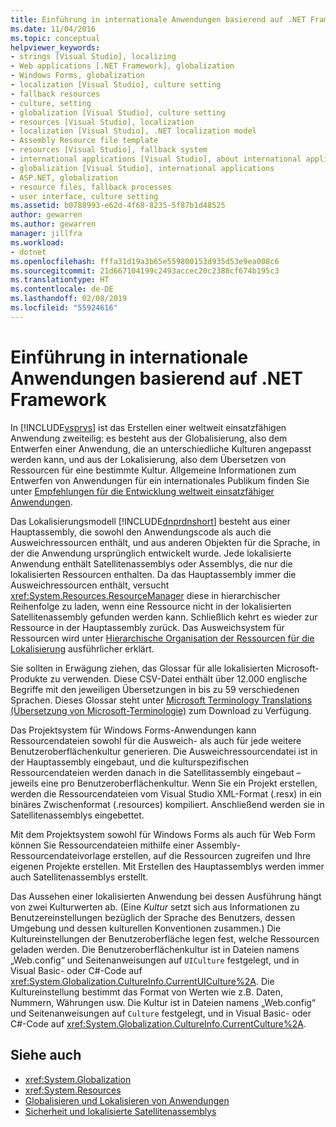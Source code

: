 ```yaml
---
title: Einführung in internationale Anwendungen basierend auf .NET Framework
ms.date: 11/04/2016
ms.topic: conceptual
helpviewer_keywords:
- strings [Visual Studio], localizing
- Web applications [.NET Framework], globalization
- Windows Forms, globalization
- localization [Visual Studio], culture setting
- fallback resources
- culture, setting
- globalization [Visual Studio], culture setting
- resources [Visual Studio], localization
- localization [Visual Studio], .NET localization model
- Assembly Resource file template
- resources [Visual Studio], fallback system
- international applications [Visual Studio], about international applications
- globalization [Visual Studio], international applications
- ASP.NET, globalization
- resource files, fallback processes
- user interface, culture setting
ms.assetid: b0788993-e62d-4f68-8235-5f87b1d48525
author: gewarren
ms.author: gewarren
manager: jillfra
ms.workload:
- dotnet
ms.openlocfilehash: fffa31d19a3b65e559800153d935d53e9ea008c6
ms.sourcegitcommit: 21d667104199c2493accec20c2388cf674b195c3
ms.translationtype: HT
ms.contentlocale: de-DE
ms.lasthandoff: 02/08/2019
ms.locfileid: "55924616"
---
```

# <a name="introduction-to-international-applications-based-on-the-net-framework"></a>Einführung in internationale Anwendungen basierend auf .NET Framework

In [!INCLUDE[vsprvs](../code-quality/includes/vsprvs_md.md)] ist das Erstellen einer weltweit einsatzfähigen Anwendung zweiteilig: es besteht aus der Globalisierung, also dem Entwerfen einer Anwendung, die an unterschiedliche Kulturen angepasst werden kann, und aus der Lokalisierung, also dem Übersetzen von Ressourcen für eine bestimmte Kultur. Allgemeine Informationen zum Entwerfen von Anwendungen für ein internationales Publikum finden Sie unter [Empfehlungen für die Entwicklung weltweit einsatzfähiger Anwendungen](/dotnet/standard/globalization-localization/best-practices-for-developing-world-ready-apps).

 Das Lokalisierungsmodell [!INCLUDE[dnprdnshort](../code-quality/includes/dnprdnshort_md.md)] besteht aus einer Hauptassembly, die sowohl den Anwendungscode als auch die Ausweichressourcen enthält, und aus anderen Objekten für die Sprache, in der die Anwendung ursprünglich entwickelt wurde. Jede lokalisierte Anwendung enthält Satellitenassemblys oder Assemblys, die nur die lokalisierten Ressourcen enthalten. Da das Hauptassembly immer die Ausweichressourcen enthält, versucht <xref:System.Resources.ResourceManager> diese in hierarchischer Reihenfolge zu laden, wenn eine Ressource nicht in der lokalisierten Satellitenassembly gefunden werden kann. Schließlich kehrt es wieder zur Ressource in der Hauptassembly zurück. Das Ausweichsystem für Ressourcen wird unter [Hierarchische Organisation der Ressourcen für die Lokalisierung](../ide/hierarchical-organization-of-resources-for-localization.md) ausführlicher erklärt.

 Sie sollten in Erwägung ziehen, das Glossar für alle lokalisierten Microsoft-Produkte zu verwenden. Diese CSV-Datei enthält über 12.000 englische Begriffe mit den jeweiligen Übersetzungen in bis zu 59 verschiedenen Sprachen. Dieses Glossar steht unter [Microsoft Terminology Translations (Übersetzung von Microsoft-Terminologie)](http://go.microsoft.com/fwlink/?LinkId=128146) zum Download zu Verfügung.

 Das Projektsystem für Windows Forms-Anwendungen kann Ressourcendateien sowohl für die Ausweich- als auch für jede weitere Benutzeroberflächenkultur generieren. Die Ausweichressourcendatei ist in der Hauptassembly eingebaut, und die kulturspezifischen Ressourcendateien werden danach in die Satellitassembly eingebaut – jeweils eine pro Benutzeroberflächenkultur. Wenn Sie ein Projekt erstellen, werden die Ressourcendateien vom Visual Studio XML-Format (.resx) in ein binäres Zwischenformat (.resources) kompiliert. Anschließend werden sie in Satellitenassemblys eingebettet.

 Mit dem Projektsystem sowohl für Windows Forms als auch für Web Form können Sie Ressourcendateien mithilfe einer Assembly-Ressourcendateivorlage erstellen, auf die Ressourcen zugreifen und Ihre eigenen Projekte erstellen. Mit Erstellen des Hauptassemblys werden immer auch Satellitenassemblys erstellt.

 Das Aussehen einer lokalisierten Anwendung bei dessen Ausführung hängt von zwei Kulturwerten ab. (Eine *Kultur* setzt sich aus Informationen zu Benutzereinstellungen bezüglich der Sprache des Benutzers, dessen Umgebung und dessen kulturellen Konventionen zusammen.) Die Kultureinstellungen der Benutzeroberfläche legen fest, welche Ressourcen geladen werden. Die Benutzeroberflächenkultur ist in Dateien namens „Web.config“ und Seitenanweisungen auf `UICulture` festgelegt, und in Visual Basic- oder C#-Code auf <xref:System.Globalization.CultureInfo.CurrentUICulture%2A>. Die Kultureinstellung bestimmt das Format von Werten wie z.B. Daten, Nummern, Währungen usw. Die Kultur ist in Dateien namens „Web.config“ und Seitenanweisungen auf `Culture` festgelegt, und in Visual Basic- oder C#-Code auf <xref:System.Globalization.CultureInfo.CurrentCulture%2A>.

## <a name="see-also"></a>Siehe auch

- <xref:System.Globalization>
- <xref:System.Resources>
- [Globalisieren und Lokalisieren von Anwendungen](../ide/globalizing-and-localizing-applications.md)
- [Sicherheit und lokalisierte Satellitenassemblys](../ide/security-and-localized-satellite-assemblies.md)